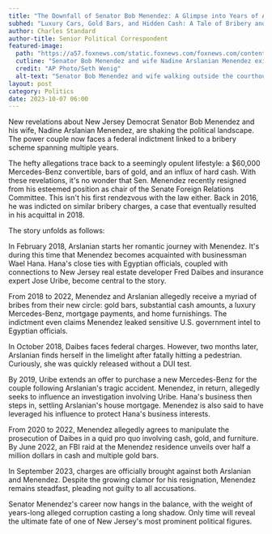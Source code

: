 ```yaml
---
title: "The Downfall of Senator Bob Menendez: A Glimpse into Years of Alleged Corruption"
subhed: "Luxury Cars, Gold Bars, and Hidden Cash: A Tale of Bribery and Scandal"
author: Charles Standard
author-title: Senior Political Correspondent
featured-image: 
  path: "https://a57.foxnews.com/static.foxnews.com/foxnews.com/content/uploads/2023/09/720/405/AP23270447790464.jpg?ve=1&tl=1"
  cutline: "Senator Bob Menendez and wife Nadine Arslanian Menendez exit SUV at NYC court"
  credit: "AP Photo/Seth Wenig"
  alt-text: "Senator Bob Menendez and wife walking outside the courthouse"
layout: post
category: Politics
date: 2023-10-07 06:00
---
```


New revelations about New Jersey Democrat Senator Bob Menendez and his wife, Nadine Arslanian Menendez, are shaking the political landscape. The power couple now faces a federal indictment linked to a bribery scheme spanning multiple years.

The hefty allegations trace back to a seemingly opulent lifestyle: a $60,000 Mercedes-Benz convertible, bars of gold, and an influx of hard cash. With these revelations, it's no wonder that Sen. Menendez recently resigned from his esteemed position as chair of the Senate Foreign Relations Committee. This isn't his first rendezvous with the law either. Back in 2016, he was indicted on similar bribery charges, a case that eventually resulted in his acquittal in 2018.

The story unfolds as follows:

In February 2018, Arslanian starts her romantic journey with Menendez. It's during this time that Menendez becomes acquainted with businessman Wael Hana. Hana's close ties with Egyptian officials, coupled with connections to New Jersey real estate developer Fred Daibes and insurance expert Jose Uribe, become central to the story.

From 2018 to 2022, Menendez and Arslanian allegedly receive a myriad of bribes from their new circle: gold bars, substantial cash amounts, a luxury Mercedes-Benz, mortgage payments, and home furnishings. The indictment even claims Menendez leaked sensitive U.S. government intel to Egyptian officials.

In October 2018, Daibes faces federal charges. However, two months later, Arslanian finds herself in the limelight after fatally hitting a pedestrian. Curiously, she was quickly released without a DUI test.

By 2019, Uribe extends an offer to purchase a new Mercedes-Benz for the couple following Arslanian's tragic accident. Menendez, in return, allegedly seeks to influence an investigation involving Uribe. Hana's business then steps in, settling Arslanian's house mortgage. Menendez is also said to have leveraged his influence to protect Hana's business interests.

From 2020 to 2022, Menendez allegedly agrees to manipulate the prosecution of Daibes in a quid pro quo involving cash, gold, and furniture. By June 2022, an FBI raid at the Menendez residence unveils over half a million dollars in cash and multiple gold bars.

In September 2023, charges are officially brought against both Arslanian and Menendez. Despite the growing clamor for his resignation, Menendez remains steadfast, pleading not guilty to all accusations.

Senator Menendez's career now hangs in the balance, with the weight of years-long alleged corruption casting a long shadow. Only time will reveal the ultimate fate of one of New Jersey's most prominent political figures.